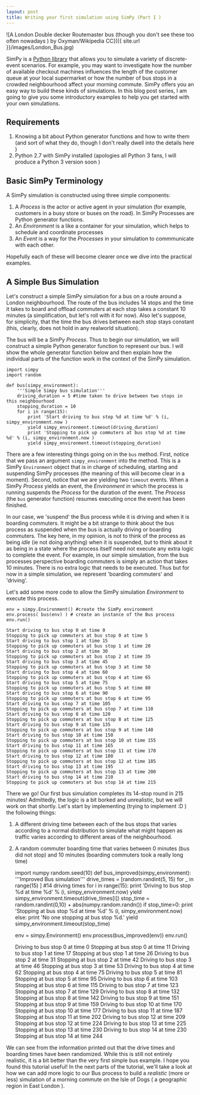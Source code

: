 ```yaml
---
layout: post
title: Writing your first simulation using SimPy (Part I )
---
```


![A London Double decker Routemaster bus (though you don't see these too often nowadays ) by Oxyman/Wikipedia CC]({{ site.url }}/images/London_Bus.jpg)

SimPy is a [Python library](https://simpy.readthedocs.org/en/latest/index.html)
that allows you to simulate a variety of discrete-event scenarios. For example,
you may want to investigate how the number of available checkout machines
influences the length of the customer queue at your local supermarket or how the
number of bus stops in a crowded neighbourhood affect your morning commute.
SimPy offers you an easy way to build these kinds of simulations. In this blog
post series, I am going to give you some introductory examples to help you get
started with your own simulations.

## Requirements

1. Knowing a bit about Python generator functions and how to write them (and
sort of what they do, though I don't really dwell into the details here )
2. Python 2.7 with SimPy installed (apologies all Python 3 fans, I will produce
a Python 3 version soon )

## Basic SimPy Terminology

A SimPy simulation is constructed using three simple components:
1. A *Process* is the actor or active agent in your simulation (for example,
customers in a busy store or buses on the road). In SimPy Processes are Python
generator functions.
2. An *Environment* is a like a container for your simulation, which helps to
schedule and coordinate processes
3. An *Event* is a way for the *Processes* in your simulation to commmunicate
with each other.

Hopefully each of these will become clearer once we dive into the practical
examples.

## A Simple Bus Simulation

Let's construct a simple SimPy simulation for a bus on a route around a London
neighbourhood. The route of the bus includes 14 stops and the time it takes to
board and offload commuters at each stop takes a constant 10 minutes (a
simplification, but let's roll with it for now). Also let's suppose, for
simplicity, that the time the bus drives between each stop stays constant (this,
clearly, does not hold in any realworld situation).

The bus will be a SimPy *Process*. Thus to begin our simulation, we will
construct a simple Python generator function to represent our bus. I will show
the whole generator function below and then explain how the individual parts of
the function work in the context of the SimPy simulation.


    import simpy
    import random 
    
    def bus(simpy_environment):
        '''Simple Simpy bus simulation'''
        driving_duration = 5 #time taken to drive between two stops in this neighbourhood
        stopping_duration = 10
        for i in range(15):
            print 'Start driving to bus stop %d at time %d' % (i, simpy_environment.now )
            yield simpy_environment.timeout(driving_duration)
            print 'Stopping to pick up commuters at bus stop %d at time %d' % (i, simpy_environment.now )
            yield simpy_environment.timeout(stopping_duration)

There are a few interesting things going on in the ``bus`` method. First, notice
that we pass an argument ``simpy_environment`` into the method. This is a SimPy
``Environment`` object that is in charge of scheduling, starting and suspending
SimPy processes (the meaning of this will become clear in a moment).
Second, notice that we are yielding two ``timeout`` events. When a SimPy
*Process* yields an event, the *Environment* in which the process is running
suspends the *Process* for the duration of the event. The *Process* (the ``bus``
generator function) resumes executing once the event has been finished.

In our case, we 'suspend' the Bus process while it is driving and when it is
boarding commuters. It might be a bit strange to think about the bus process as
suspended when the bus is actually driving or boarding commuters. The key here,
in my opinion, is not to think of the process as being *idle* (ie not doing
anything) when it is suspended, but to think about it as being in a state where
the process itself need not execute any extra logic to complete the event. For
example, in our simple simulation, from the bus processes perspective boarding
commuters is simply an action that takes 10 minutes. There is no extra logic
that needs to be executed. Thus  but for now in a simple simulation, we
represent 'boarding commuters' and 'driving'.

Let's add some more code to allow the SimPy simulation *Environment* to execute
this process.


    env = simpy.Environment() #create the SimPy environment
    env.process( bus(env) ) # create an instance of the Bus process
    env.run()

    Start driving to bus stop 0 at time 0
    Stopping to pick up commuters at bus stop 0 at time 5
    Start driving to bus stop 1 at time 15
    Stopping to pick up commuters at bus stop 1 at time 20
    Start driving to bus stop 2 at time 30
    Stopping to pick up commuters at bus stop 2 at time 35
    Start driving to bus stop 3 at time 45
    Stopping to pick up commuters at bus stop 3 at time 50
    Start driving to bus stop 4 at time 60
    Stopping to pick up commuters at bus stop 4 at time 65
    Start driving to bus stop 5 at time 75
    Stopping to pick up commuters at bus stop 5 at time 80
    Start driving to bus stop 6 at time 90
    Stopping to pick up commuters at bus stop 6 at time 95
    Start driving to bus stop 7 at time 105
    Stopping to pick up commuters at bus stop 7 at time 110
    Start driving to bus stop 8 at time 120
    Stopping to pick up commuters at bus stop 8 at time 125
    Start driving to bus stop 9 at time 135
    Stopping to pick up commuters at bus stop 9 at time 140
    Start driving to bus stop 10 at time 150
    Stopping to pick up commuters at bus stop 10 at time 155
    Start driving to bus stop 11 at time 165
    Stopping to pick up commuters at bus stop 11 at time 170
    Start driving to bus stop 12 at time 180
    Stopping to pick up commuters at bus stop 12 at time 185
    Start driving to bus stop 13 at time 195
    Stopping to pick up commuters at bus stop 13 at time 200
    Start driving to bus stop 14 at time 210
    Stopping to pick up commuters at bus stop 14 at time 215


There we go! Our first bus simulation completes its 14-stop round in 215
minutes!
Admittedly, the logic is a bit borked and unrealistic, but we will work on that
shortly. Let's start by implementing (trying to implement :D ) the following
things:

1. A different driving time between each of the bus stops that varies according
to a normal distribution to simulate what might happen as traffic varies
according to different areas of the neighbourhood.
2. A random commuter boarding time that varies between 0 minutes (bus did not
stop) and 10 minutes (boarding commuters took a really long time)


    import numpy
    random.seed(10)
    def bus_improved(simpy_environment):
        '''Improved Bus simulation'''
        drive_times = [random.randint(5, 15) for _ in range(15) ] #14 driving times
        for i in range(15):
            print 'Driving to bus stop %d at time %d' % (i, simpy_environment.now)
            yield simpy_environment.timeout(drive_times[i])
            stop_time = random.randint(0,10) + abs(numpy.random.randn())
            if stop_time>0:
                print 'Stopping at bus stop %d at time %d' % (i, simpy_environment.now)
            else:
                print 'No one stopping at bus stop %d.'
            yield simpy_environment.timeout(stop_time)
            
    env = simpy.Environment()
    env.process(bus_improved(env))
    env.run()
        

    Driving to bus stop 0 at time 0
    Stopping at bus stop 0 at time 11
    Driving to bus stop 1 at time 17
    Stopping at bus stop 1 at time 26
    Driving to bus stop 2 at time 31
    Stopping at bus stop 2 at time 42
    Driving to bus stop 3 at time 46
    Stopping at bus stop 3 at time 53
    Driving to bus stop 4 at time 62
    Stopping at bus stop 4 at time 75
    Driving to bus stop 5 at time 81
    Stopping at bus stop 5 at time 95
    Driving to bus stop 6 at time 103
    Stopping at bus stop 6 at time 115
    Driving to bus stop 7 at time 123
    Stopping at bus stop 7 at time 129
    Driving to bus stop 8 at time 132
    Stopping at bus stop 8 at time 142
    Driving to bus stop 9 at time 151
    Stopping at bus stop 9 at time 159
    Driving to bus stop 10 at time 170
    Stopping at bus stop 10 at time 177
    Driving to bus stop 11 at time 187
    Stopping at bus stop 11 at time 202
    Driving to bus stop 12 at time 209
    Stopping at bus stop 12 at time 224
    Driving to bus stop 13 at time 225
    Stopping at bus stop 13 at time 230
    Driving to bus stop 14 at time 230
    Stopping at bus stop 14 at time 244


We can see from the information printed out that the drive times and boarding
times have been randomized. While this is still not entirely realistic, it is a
bit better than the very first simple bus example.
I hope you found this tutorial useful!
In the next parts of the tutorial, we'll take a look at how we can add more
logic to our Bus process to build a *realistic* (more or less) simulation of a
morning commute on the Isle of Dogs ( a geographic region in East London ).


    
